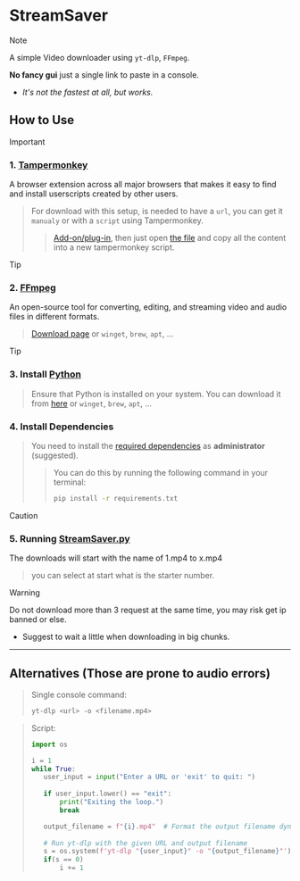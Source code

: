 # StreamSaver
>[!NOTE]
>A simple Video downloader using `yt-dlp`, `FFmpeg`.
>
>**No fancy gui** just a single link to paste in a console.
>- *It's not the fastest at all, but works.*

## How to Use
> [!IMPORTANT]
>### 1. [Tampermonkey](https://www.tampermonkey.net/)
> A browser extension across all major browsers that makes it easy to find and install userscripts created by other users.
>> For download with this setup, is needed to have a `url`, you can get it `manualy` or with a `script` using Tampermonkey.
>>
>>> [Add-on/plug-in](https://www.tampermonkey.net/), then just open [the file](/Video-Manifest-Logger.user.js) and copy all the content into a new tampermonkey script.

> [!TIP]
> ### 2. [FFmpeg](https://www.ffmpeg.org/download.html)
> An open-source tool for converting, editing, and streaming video and audio files in different formats.
>> [Download page](https://www.ffmpeg.org/download.html) or `winget`, `brew`, `apt`, ...

> [!TIP]
>### 3. Install [Python](https://www.python.org/downloads/)
>>Ensure that Python is installed on your system. You can download it from [here](https://www.python.org/downloads/) or `winget`, `brew`, `apt`, ...
>
>### 4. Install Dependencies
>>You need to install the [required dependencies](/requirements.txt) as **administrator** (suggested). 
>>
>>>You can do this by running the following command in your terminal:
>>>
>>>```bash
>>>pip install -r requirements.txt
>>>```

> [!CAUTION]
>### 5. Running [StreamSaver.py](/StreamSaver.py)
> The downloads will start with the name of 1.mp4 to x.mp4
>> you can select at start what is the starter number.

> [!WARNING]
> Do not download more than 3 request at the same time, you may risk get ip banned or else.
>- Suggest to wait a little when downloading in big chunks.
***
## Alternatives (Those are prone to audio errors)
>Single console command: 
>```python
>yt-dlp <url> -o <filename.mp4>
>```

>Script: 
>```python
>import os
>
>i = 1
>while True:
>    user_input = input("Enter a URL or 'exit' to quit: ")
>    
>    if user_input.lower() == "exit":
>        print("Exiting the loop.")
>        break
>
>    output_filename = f"{i}.mp4"  # Format the output filename dynamically with 'i'
>    
>    # Run yt-dlp with the given URL and output filename
>    s = os.system(f'yt-dlp "{user_input}" -o "{output_filename}"')
>    if(s == 0)
>        i += 1
>```
